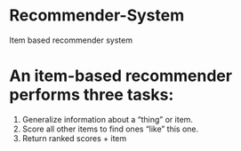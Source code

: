 # Recommender-System
 Item based recommender system
 # An item-based recommender performs three tasks:
1. Generalize information about a “thing” or item.
2. Score all other items to find ones “like” this one.
3. Return ranked scores + item
